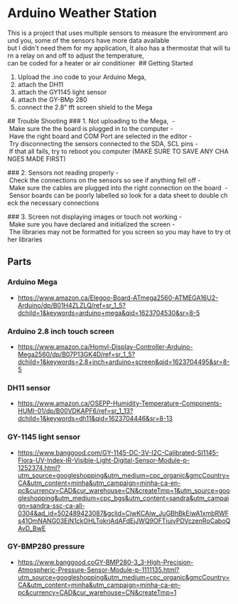 # Arduino Weather Station
This is a project that uses multiple sensors to measure the environment around you, some of the sensors have more data available
but I didn't need them for my application, It also has a thermostat that will turn a relay on and off to adjust the temperature, 
can be coded for a heater or air conditioner 
## Getting Started
1. Upload the .ino code to your Arduino Mega, 
2. attach the DH11
3. attach the GY1145 light sensor
4. attach the GY-BMp 280 
5. connect the 2.8" tft screen shield to the Mega

## Trouble Shooting
### 1. Not uploading to the Mega, 
- Make sure the the board is plugged in to the computer
- Have the right board and COM Port are selected in the editor
- Try disconnecting the sensors connected to the SDA, SCL pins
- If that all fails, try to reboot you computer (MAKE SURE TO SAVE ANY CHANGES MADE FIRST)

### 2. Sensors not reading properly
- Check the connections on the sensors so see if anything fell off
- Make sure the cables are plugged into the right connection on the board 
- Sensor boards can be poorly labelled so look for a data sheet to double check the necessary connections

### 3. Screen not displaying images or touch not working
- Make sure you have declared and initialized the screen
- The libraries may not be formatted for you screen so you may have to try other libraries

## Parts 
### Arduino Mega
- https://www.amazon.ca/Elegoo-Board-ATmega2560-ATMEGA16U2-Arduino/dp/B01H4ZLZLQ/ref=sr_1_5?dchild=1&keywords=arduino+mega&qid=1623704530&sr=8-5 
### Arduino 2.8 inch touch screen
- https://www.amazon.ca/Homyl-Display-Controller-Arduino-Mega2560/dp/B07P13GK4D/ref=sr_1_5?dchild=1&keywords=2.8+inch+arduino+screen&qid=1623704495&sr=8-5 
### DH11 sensor
- https://www.amazon.ca/OSEPP-Humidity-Temperature-Components-HUMI-01/dp/B00VDKAPF6/ref=sr_1_13?dchild=1&keywords=dh11&qid=1623704446&sr=8-13 
### GY-1145 light sensor
- https://www.banggood.com/GY-1145-DC-3V-I2C-Calibrated-SI1145-Flora-UV-Index-IR-Visible-Light-Digital-Sensor-Module-p-1252374.html?utm_source=googleshopping&utm_medium=cpc_organic&gmcCountry=CA&utm_content=minha&utm_campaign=minha-ca-en-pc&currency=CAD&cur_warehouse=CN&createTmp=1&utm_source=googleshopping&utm_medium=cpc_bgs&utm_content=sandra&utm_campaign=sandra-ssc-ca-all-0304&ad_id=502489423087&gclid=CjwKCAjw_JuGBhBkEiwA1xmbRWFs41OmNANG03EjN1ckOHLTokrjAdAFdEjJWQ9OFTiujvPDVczenRoCaboQAvD_BwE 
### GY-BMP280 pressure
- https://www.banggood.coGY-BMP280-3_3-High-Precision-Atmospheric-Pressure-Sensor-Module-p-1111135.html?utm_source=googleshopping&utm_medium=cpc_organic&gmcCountry=CA&utm_content=minha&utm_campaign=minha-ca-en-pc&currency=CAD&cur_warehouse=CN&createTmp=1 

